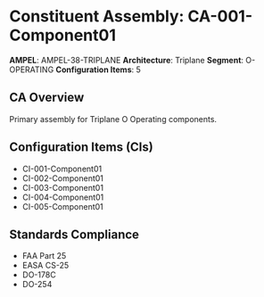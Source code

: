 # Constituent Assembly: CA-001-Component01

**AMPEL**: AMPEL-38-TRIPLANE
**Architecture**: Triplane
**Segment**: O-OPERATING
**Configuration Items**: 5

## CA Overview
Primary assembly for Triplane O Operating components.

## Configuration Items (CIs)
- CI-001-Component01
- CI-002-Component01
- CI-003-Component01
- CI-004-Component01
- CI-005-Component01

## Standards Compliance
- FAA Part 25
- EASA CS-25
- DO-178C
- DO-254
